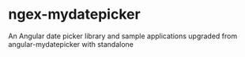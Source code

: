 # ngex-mydatepicker
An Angular date picker library and sample applications upgraded from angular-mydatepicker with standalone
